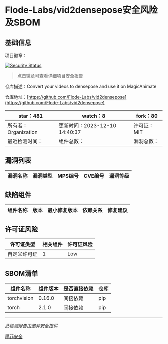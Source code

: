 # Flode-Labs/vid2densepose安全风险及SBOM

## 基础信息

项目徽章：

[![Security Status](https://www.murphysec.com/platform3/v31/badge/1733917683476287488.svg)](https://www.murphysec.com/console/report/1733194724889546752/1733917683476287488)

> 点击徽章可查看详细项目安全报告

仓库描述：Convert your videos to densepose and use it on MagicAnimate

仓库地址：[https://github.com/Flode-Labs/vid2densepose](https://github.com/Flode-Labs/vid2densepose)

| star：481 | watch：8 | fork：80 |
| ----------- | -------------- | ------------ |
| 所有者：Organization | 更新时间：2023-12-10 14:40:37 | 许可证：MIT |
| 最近检测时间： | 组件总数： | 漏洞总数： |




## 漏洞列表

| 漏洞名称 | 漏洞类型 | MPS编号 | CVE编号 | 漏洞等级 |
| ------- | ------ | ------- | ------ | ----- |





## 缺陷组件

| 组件名称 | 版本 | 最小修复版本 | 依赖关系 | 修复建议 |
| -------- | ---- | ------------ | -------- | -------- |





## 许可证风险

| 许可证类型 | 相关组件 | 许可证风险 |
| ---------- | -------- | ---------- |
|自定义许可证|1|Low|




## SBOM清单

| 组件名称 | 组件版本 | 是否直接依赖 | 仓库 |
| -------- | -------- | ------------ | ---- |
|torchvision|0.16.0|间接依赖|pip|
|torch|2.1.0|间接依赖|pip|


------

*此检测报告由墨菲安全提供*

[墨菲安全](www.murphysec.com)